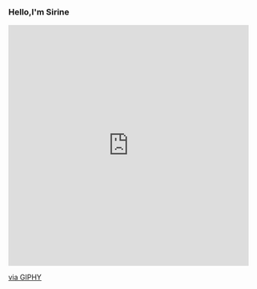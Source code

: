 ### Hello,I'm Sirine 


<!--
**Sirine54/Sirine54** is a ✨ _special_ ✨ repository because its `README.md` (this file) appears on your GitHub profile.

Here are some ideas to get you started:

- 🔭 I’m currently working on ...
- 🌱 I’m currently learning ...
- 👯 I’m looking to collaborate on ...
- 🤔 I’m looking for help with ...
- 💬 Ask me about ...
- 📫 How to reach me: ...
- 😄 Pronouns: ...
- ⚡ Fun fact: ...
-->
<iframe src="https://giphy.com/embed/UVG0BN8TOMKkPOJS6e" width="480" height="480" frameBorder="0" class="giphy-embed" allowFullScreen></iframe><p><a href="https://giphy.com/stickers/coding-developer-definity-first-UVG0BN8TOMKkPOJS6e">via GIPHY</a></p>
